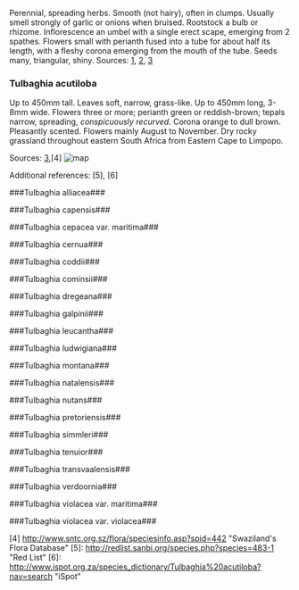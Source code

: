 Perennial, spreading herbs. Smooth (not hairy), often in clumps. Usually smell strongly of garlic or onions when bruised. Rootstock a bulb or rhizome. Inflorescence an umbel with a single erect scape, emerging from 2 spathes. Flowers small with perianth fused into a tube for about half its length, with a fleshy corona emerging from the mouth of the tube. Seeds many, triangular, shiny.
Sources: [1], [2], [3]

### Tulbaghia acutiloba ###
Up to 450mm tall. Leaves soft, narrow, grass-like. Up to 450mm long, 3-8mm wide. Flowers three or more; perianth green or reddish-brown; tepals narrow, spreading, *conspicuously recurved*. Corona orange to dull brown. Pleasantly scented. Flowers mainly August to November. Dry rocky grassland throughout eastern South Africa from Eastern Cape to Limpopo.

Sources: [3],[4]
![map](http://redlist.sanbi.org/imgs/distribmaps/2/Plants-2027.png)

Additional references: [5], [6]



###Tulbaghia alliacea###

###Tulbaghia capensis###

###Tulbaghia cepacea var. maritima###

###Tulbaghia cernua###

###Tulbaghia coddii###

###Tulbaghia cominsii###

###Tulbaghia dregeana###

###Tulbaghia galpinii###

###Tulbaghia leucantha###

###Tulbaghia ludwigiana###

###Tulbaghia montana###

###Tulbaghia natalensis###

###Tulbaghia nutans###

###Tulbaghia pretoriensis###

###Tulbaghia simmleri###

###Tulbaghia tenuior###

###Tulbaghia transvaalensis###

###Tulbaghia verdoornia###

###Tulbaghia violacea var. maritima###

###Tulbaghia violacea var. violacea###

[1]: http://posa.sanbi.org/flora/results_browse.php?src=SP&taxon=genno=483,spno=1 "Leistner, O. A. 2000. Seed Plants of southern Africa: families and genera. Strelitzia 10."
[2]: http://zimbabweflora.co.zw/speciesdata/genus.php?genus_id=371 "Flora of Zimbabwe"
[3]: http://books.google.co.za/books?id=oQd2KAAACAAJ&dq=isbn+0-620-21500-3&hl=en&sa=X&ei=0BrpUcyjBsPQhAe2s4DYCQ&redir_esc=y "Elsa Pooley, A Field Guide to Wild Flowers: KwaZulu-Natal and the Eastern Region. Natal Flora Publications Trust, 1998."
[4] http://www.sntc.org.sz/flora/speciesinfo.asp?spid=442 "Swaziland's Flora Database"
[5]: http://redlist.sanbi.org/species.php?species=483-1 "Red List"
[6]: http://www.ispot.org.za/species_dictionary/Tulbaghia%20acutiloba?nav=search "iSpot"
